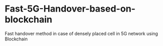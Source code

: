 # Fast-5G-Handover-based-on-blockchain
 Fast handover method in case of densely placed cell in 5G network using Blockchain
